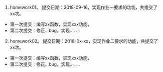 1. homework01。 提交日期：2018-09-16，实现作业一要求的功能，共提交了xx次。
- 第一次提交：编写xx函数，实现xxx功能，
- 第二次提交：修正...bug，实现....
...

2. homework02。 提交日期：2018-0x-xx，实现作业二要求的功能，共提交了xx次。
- 第一次提交：编写xx函数，实现xxx功能，
- 第二次提交：修正...bug，实现....
...
